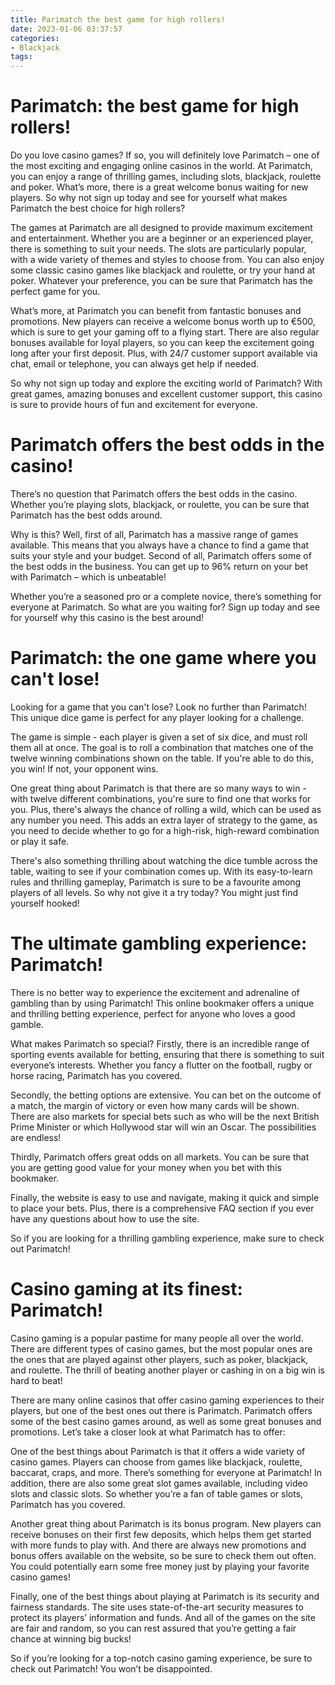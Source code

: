 ```yaml
---
title: Parimatch the best game for high rollers!
date: 2023-01-06 03:37:57
categories:
- Blackjack
tags:
---
```



#  Parimatch: the best game for high rollers!

Do you love casino games? If so, you will definitely love Parimatch – one of the most exciting and engaging online casinos in the world. At Parimatch, you can enjoy a range of thrilling games, including slots, blackjack, roulette and poker. What’s more, there is a great welcome bonus waiting for new players. So why not sign up today and see for yourself what makes Parimatch the best choice for high rollers?

The games at Parimatch are all designed to provide maximum excitement and entertainment. Whether you are a beginner or an experienced player, there is something to suit your needs. The slots are particularly popular, with a wide variety of themes and styles to choose from. You can also enjoy some classic casino games like blackjack and roulette, or try your hand at poker. Whatever your preference, you can be sure that Parimatch has the perfect game for you.

What’s more, at Parimatch you can benefit from fantastic bonuses and promotions. New players can receive a welcome bonus worth up to €500, which is sure to get your gaming off to a flying start. There are also regular bonuses available for loyal players, so you can keep the excitement going long after your first deposit. Plus, with 24/7 customer support available via chat, email or telephone, you can always get help if needed.

So why not sign up today and explore the exciting world of Parimatch? With great games, amazing bonuses and excellent customer support, this casino is sure to provide hours of fun and excitement for everyone.

#  Parimatch offers the best odds in the casino!

There’s no question that Parimatch offers the best odds in the casino. Whether you’re playing slots, blackjack, or roulette, you can be sure that Parimatch has the best odds around.

Why is this? Well, first of all, Parimatch has a massive range of games available. This means that you always have a chance to find a game that suits your style and your budget. Second of all, Parimatch offers some of the best odds in the business. You can get up to 96% return on your bet with Parimatch – which is unbeatable!

Whether you’re a seasoned pro or a complete novice, there’s something for everyone at Parimatch. So what are you waiting for? Sign up today and see for yourself why this casino is the best around!

#  Parimatch: the one game where you can't lose!

Looking for a game that you can't lose? Look no further than Parimatch! This unique dice game is perfect for any player looking for a challenge.

The game is simple - each player is given a set of six dice, and must roll them all at once. The goal is to roll a combination that matches one of the twelve winning combinations shown on the table. If you're able to do this, you win! If not, your opponent wins.

One great thing about Parimatch is that there are so many ways to win - with twelve different combinations, you're sure to find one that works for you. Plus, there's always the chance of rolling a wild, which can be used as any number you need. This adds an extra layer of strategy to the game, as you need to decide whether to go for a high-risk, high-reward combination or play it safe.

There's also something thrilling about watching the dice tumble across the table, waiting to see if your combination comes up. With its easy-to-learn rules and thrilling gameplay, Parimatch is sure to be a favourite among players of all levels. So why not give it a try today? You might just find yourself hooked!

#  The ultimate gambling experience: Parimatch!

There is no better way to experience the excitement and adrenaline of gambling than by using Parimatch! This online bookmaker offers a unique and thrilling betting experience, perfect for anyone who loves a good gamble.

What makes Parimatch so special? Firstly, there is an incredible range of sporting events available for betting, ensuring that there is something to suit everyone’s interests. Whether you fancy a flutter on the football, rugby or horse racing, Parimatch has you covered.

Secondly, the betting options are extensive. You can bet on the outcome of a match, the margin of victory or even how many cards will be shown. There are also markets for special bets such as who will be the next British Prime Minister or which Hollywood star will win an Oscar. The possibilities are endless!

Thirdly, Parimatch offers great odds on all markets. You can be sure that you are getting good value for your money when you bet with this bookmaker.

Finally, the website is easy to use and navigate, making it quick and simple to place your bets. Plus, there is a comprehensive FAQ section if you ever have any questions about how to use the site.

So if you are looking for a thrilling gambling experience, make sure to check out Parimatch!

#  Casino gaming at its finest: Parimatch!

Casino gaming is a popular pastime for many people all over the world. There are different types of casino games, but the most popular ones are the ones that are played against other players, such as poker, blackjack, and roulette. The thrill of beating another player or cashing in on a big win is hard to beat!

There are many online casinos that offer casino gaming experiences to their players, but one of the best ones out there is Parimatch. Parimatch offers some of the best casino games around, as well as some great bonuses and promotions. Let’s take a closer look at what Parimatch has to offer:

One of the best things about Parimatch is that it offers a wide variety of casino games. Players can choose from games like blackjack, roulette, baccarat, craps, and more. There’s something for everyone at Parimatch! In addition, there are also some great slot games available, including video slots and classic slots. So whether you’re a fan of table games or slots, Parimatch has you covered.

Another great thing about Parimatch is its bonus program. New players can receive bonuses on their first few deposits, which helps them get started with more funds to play with. And there are always new promotions and bonus offers available on the website, so be sure to check them out often. You could potentially earn some free money just by playing your favorite casino games!

Finally, one of the best things about playing at Parimatch is its security and fairness standards. The site uses state-of-the-art security measures to protect its players’ information and funds. And all of the games on the site are fair and random, so you can rest assured that you’re getting a fair chance at winning big bucks!

So if you’re looking for a top-notch casino gaming experience, be sure to check out Parimatch! You won’t be disappointed.